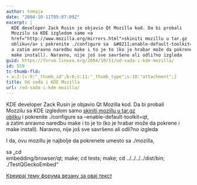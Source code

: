 ```yaml
---
author: tomaja
date: "2004-10-11T05:07:09Z"
excerpt: |
  KDE developer Zack Rusin je objavio Qt Mozilla kod. Da bi probali
  Mozzilu sa KDE izgledom samo <a
  href="http://www.mozilla.org/mirrors.html">skiniti mozillu u tar.gz
  obliku</a> i pokrenite ./configure sa  &#8211;enable-default-toolkit=qt,
  a zatim anravno naredbu make i to je to (ko je hrabar može da pokrene i
  make install). Naravno, nije još sve savršeno ali odli?no izgleda
guid: https://forum.linuxo.org/2004/10/11/od-sada-i-kde-mozilla/
id: 559
tc-thumb-fld:
- a:2:{s:9:"_thumb_id";b:0;s:11:"_thumb_type";s:10:"attachment";}
title: Od sada i KDE Mozilla
url: /od-sada-i-kde-mozilla/
---
```

KDE developer Zack Rusin je objavio Qt Mozilla kod. Da bi probali  
Mozzilu sa KDE izgledom samo [skiniti mozillu u tar.gz  
obliku](http://www.mozilla.org/mirrors.html) i pokrenite ./configure sa &#8211;enable-default-toolkit=qt,  
a zatim anravno naredbu make i to je to (ko je hrabar može da pokrene i  
make install). Naravno, nije još sve savršeno ali odli?no izgleda  
<!--break-->I da, ovu mozillu je najbolje da pokrenete umesto sa ./mozilla,

  
sa &#8222;cd  
embedding/browser/qt; make; cd tests; make; cd ../../../../dist/bin;  
./TestQGeckoEmbed&#8220;

[Креирај тему форума везану за овај текст](https://linuxo.org/nova-tema-na-forumu/?se_pid=559)